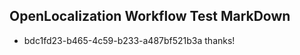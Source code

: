 ## OpenLocalization Workflow Test MarkDown
* bdc1fd23-b465-4c59-b233-a487bf521b3a thanks!

<!--HONumber=Jul16_HO4-->



